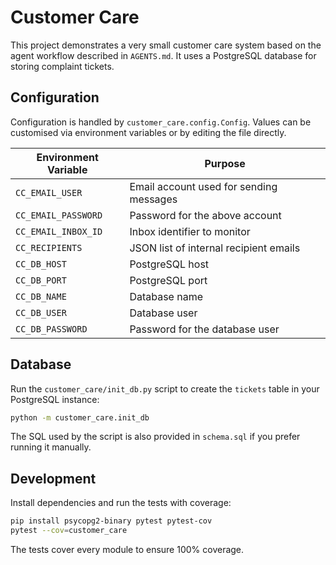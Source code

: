 # Customer Care

This project demonstrates a very small customer care system based on the agent workflow described in `AGENTS.md`.  It uses a PostgreSQL database for storing complaint tickets.

## Configuration

Configuration is handled by `customer_care.config.Config`.  Values can be customised via environment variables or by editing the file directly.

| Environment Variable | Purpose |
|---------------------|---------|
| `CC_EMAIL_USER` | Email account used for sending messages |
| `CC_EMAIL_PASSWORD` | Password for the above account |
| `CC_EMAIL_INBOX_ID` | Inbox identifier to monitor |
| `CC_RECIPIENTS` | JSON list of internal recipient emails |
| `CC_DB_HOST` | PostgreSQL host |
| `CC_DB_PORT` | PostgreSQL port |
| `CC_DB_NAME` | Database name |
| `CC_DB_USER` | Database user |
| `CC_DB_PASSWORD` | Password for the database user |

## Database

Run the `customer_care/init_db.py` script to create the `tickets` table in your PostgreSQL instance:

```bash
python -m customer_care.init_db
```

The SQL used by the script is also provided in `schema.sql` if you prefer running it manually.

## Development

Install dependencies and run the tests with coverage:

```bash
pip install psycopg2-binary pytest pytest-cov
pytest --cov=customer_care
```

The tests cover every module to ensure 100% coverage.
